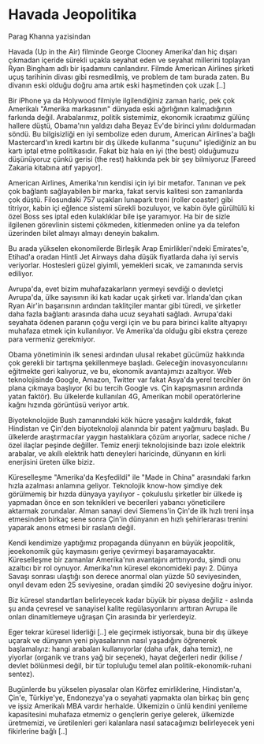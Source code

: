 # Havada Jeopolitika

Parag Khanna yazisindan

Havada (Up in the Air) filminde George Clooney Amerika'dan hiç dışarı çıkmadan içeride sürekli uçakla seyahat eden ve seyahat millerini toplayan Ryan Bingham adlı bir işadamını canlandırır. Filmde American Airlines şirketi uçuş tarihinin divası gibi resmedilmiş, ve problem de tam burada zaten. Bu divanın eski olduğu doğru ama artık eski haşmetinden çok uzak [..]

Bir iPhone ya da Holywood filmiyle ilgilendiğiniz zaman hariç, pek çok Amerikalı "Amerika markasının" dünyada eski ağırlığının kalmadığının farkında değil. Arabalarımız, politik sistemimiz, ekonomik icraatımız gülünç hallere düştü, Obama'nın yaldızı daha Beyaz Ev'de birinci yılını doldurmadan söndü. Bu bilgisizliği en iyi sembolize eden durum, American Airlines'a bağlı Mastercard'ın kredi kartını bir dış ülkede kullanma "suçunu" işlediğiniz an bu kartı iptal etme politikasıdır. Fakat biz hala en iyi (the best) olduğumuzu düşünüyoruz çünkü gerisi (the rest) hakkında pek bir şey bilmiyoruz [Fareed Zakaria kitabına atıf yapıyor].

American Airlines, Amerika'nın kendisi için iyi bir metafor. Tanınan ve pek çok bağlantı sağlayabilen bir marka, fakat servis kalitesi son zamanlarda çok düştü. Filosundaki 757 uçakları lunapark treni (roller coaster) gibi titriyor, kabin içi eğlence sistemi sürekli bozuluyor, ve kabin öyle gürültülü ki özel Boss ses iptal eden kulaklıklar bile işe yaramıyor. Ha bir de sizle ilgilenen görevlinin sistemi çökmeden, kitlenmeden online ya da telefon üzerinden bilet almayı almayı deneyin bakalım.

Bu arada yükselen ekonomilerde Birleşik Arap Emirlikleri'ndeki Emirates'e, Etihad'a oradan Hintli Jet Airways daha düşük fiyatlarda daha iyi servis veriyorlar. Hostesleri güzel giyimli, yemekleri sıcak, ve zamanında servis ediliyor.

Avrupa'da, evet bizim muhafazakarların yermeyi sevdiği o devletçi Avrupa'da, ülke sayısının iki katı kadar uçak şirketi var. İrlanda'dan çıkan Ryan Air'in başarısının ardından taklitçiler mantar gibi türedi, ve şirketler daha fazla bağlantı arasında daha ucuz seyahati sağladı. Avrupa'daki seyahata ödenen paranın çoğu vergi için ve bu para birinci kalite altyapıyı muhafaza etmek için kullanılıyor. Ve Amerika'da olduğu gibi ekstra çereze para vermeniz gerekmiyor.

Obama yönetiminin ilk senesi ardından ulusal rekabet gücümüz hakkında çok gerekli bir tartışma şekillenmeye başladı. Geleceğin inovasyoncularını eğitmekte geri kalıyoruz, ve bu, ekonomik avantajımızı azaltıyor. Web teknolojisinde Google, Amazon, Twitter var fakat Asya'da yerel tercihler ön plana çıkmaya başlıyor (ki bu tercih Google vs. Çin kapışmasının ardında yatan faktör). Bu ülkelerde kullanılan 4G, Amerikan mobil operatörlerine kağnı hızında görüntüsü veriyor artık.

Biyoteknolojide Bush zamanındaki kök hücre yasağını kaldırdık, fakat Hindistan ve Çin'den biyoteknoloji alanında bir patent yağmuru başladı. Bu ülkelerde araştırmacılar yaygın hastalıklara çözüm arıyorlar, sadece niche / özel ilaçlar peşinde değiller. Temiz enerji teknolojisinde bazı izole elektrik arabalar, ve akıllı elektrik hattı deneyleri haricinde, dünyanın en kirli enerjisini üreten ülke biziz.

Küreselleşme "Amerika'da Keşfedildi" ile "Made in China" arasındaki farkın hızla azalması anlamına geliyor. Teknolojik know-how şimdiye dek görülmemiş bir hızda dünyaya yayılıyor - çokuluslu şirketler bir ülkede iş yapmadan önce en son teknikleri ve becerileri yabancı yöneticilere aktarmak zorundalar. Alman sanayi devi Siemens'in Çin'de ilk hızlı treni inşa etmesinden birkaç sene sonra Çin'in dünyanın en hızlı şehirlerarası trenini yaparak anons etmesi bir raslantı değil.

Kendi kendimize yaptığımız propaganda dünyanın en büyük jeopolitik, jeoekonomik güç kaymasını geriye çevirmeyi başaramayacaktır. Küreselleşme bir zamanlar Amerika'nın avantajını arttırıyordu, şimdi onu azaltıcı bir rol oynuyor. Amerika'nın küresel ekonomideki payı 2. Dünya Savaşı sonrası ulaştığı son derece anormal olan yüzde 50 seviyesinden, onyıl devam eden 25 seviyesine, oradan şimdiki 20 seviyesine doğru iniyor.

Biz küresel standartları belirleyecek kadar büyük bir piyasa değiliz - aslında şu anda çevresel ve sanayisel kalite regülasyonlarını arttıran Avrupa ile onları dinamitlemeye uğraşan Çin arasında bir yerlerdeyiz.

Eger tekrar küresel liderliği [..] ele geçirmek istiyorsak, buna bir dış ülkeye uçarak ve dünyanın yeni piyasalarının nasıl yaşadığını öğrenerek başlamalıyız: hangi arabaları kullanıyorlar (daha ufak, daha temiz), ne yiyorlar (organik ve trans yağ bir seçenek), hayat değerleri nedir (kilise / devlet bölünmesi değil, bir tür topluluğu temel alan politik-ekonomik-ruhani sentez).

Bugünlerde bu yükselen piyasalar olan Körfez emirliklerine, Hindistan'a, Çin'e, Türkiye'ye, Endonezya'ya o seyahati yapmakta olan birkaç bin genç ve işsiz Amerikalı MBA vardır herhalde. Ülkemizin o ünlü kendini yenileme kapasitesini muhafaza etmemiz o gençlerin geriye gelerek, ülkemizde üretmemizi, ve üretilenleri geri kalanlara nasıl satacağımızı belirleyecek yeni fikirlerine bağlı [..]
